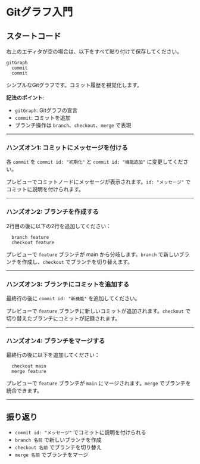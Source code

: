 # Gitグラフ入門

## スタートコード
右上のエディタが空の場合は、以下をすべて貼り付けて保存してください。

```mermaid
gitGraph
  commit
  commit
```

シンプルなGitグラフです。コミット履歴を視覚化します。

**記法のポイント**:
- `gitGraph`: Gitグラフの宣言
- `commit`: コミットを追加
- ブランチ操作は `branch`、`checkout`、`merge` で表現

---

### ハンズオン1: コミットにメッセージを付ける

各 `commit` を `commit id: "初期化"` と `commit id: "機能追加"` に変更してください。

プレビューでコミットノードにメッセージが表示されます。`id: "メッセージ"` でコミットに説明を付けられます。

---

### ハンズオン2: ブランチを作成する

2行目の後に以下の2行を追加してください：
```mermaid
  branch feature
  checkout feature
```

プレビューで `feature` ブランチが main から分岐します。`branch` で新しいブランチを作成し、`checkout` でブランチを切り替えます。

---

### ハンズオン3: ブランチにコミットを追加する

最終行の後に `commit id: "新機能"` を追加してください。

プレビューで `feature` ブランチに新しいコミットが追加されます。`checkout` で切り替えたブランチにコミットが記録されます。

---

### ハンズオン4: ブランチをマージする

最終行の後に以下を追加してください：
```mermaid
  checkout main
  merge feature
```

プレビューで `feature` ブランチが `main` にマージされます。`merge` でブランチを統合できます。

---

## 振り返り
- `commit id: "メッセージ"` でコミットに説明を付けられる
- `branch 名前` で新しいブランチを作成
- `checkout 名前` でブランチを切り替え
- `merge 名前` でブランチをマージ
